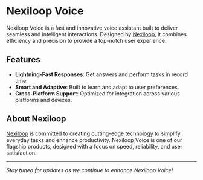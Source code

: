 # Nexiloop Voice

Nexiloop Voice is a fast and innovative voice assistant built to deliver seamless and intelligent interactions. Designed by [Nexiloop](https://nexiloop.com), it combines efficiency and precision to provide a top-notch user experience.

## Features

- **Lightning-Fast Responses**: Get answers and perform tasks in record time.  
- **Smart and Adaptive**: Built to learn and adapt to user preferences.  
- **Cross-Platform Support**: Optimized for integration across various platforms and devices.

## About Nexiloop

[Nexiloop](https://nexiloop.com) is committed to creating cutting-edge technology to simplify everyday tasks and enhance productivity. Nexiloop Voice is one of our flagship products, designed with a focus on speed, reliability, and user satisfaction.

---

*Stay tuned for updates as we continue to enhance Nexiloop Voice!*
